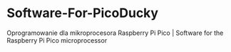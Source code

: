 # Software-For-PicoDucky
Oprogramowanie dla mikroprocesora Raspberry Pi Pico | Software for the Raspberry Pi Pico microprocessor
